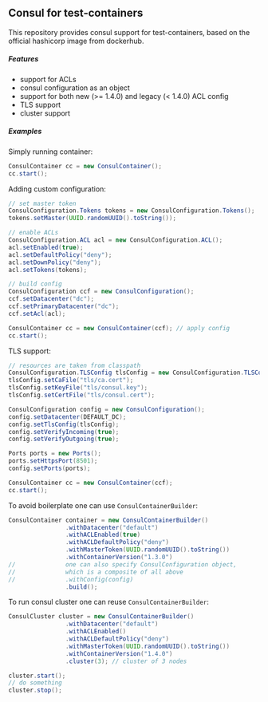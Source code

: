 ## Consul for test-containers

This repository provides consul support for test-containers, based on the
official hashicorp image from dockerhub.


##### Features

- support for ACLs
- consul configuration as an object
- support for both new (>= 1.4.0) and legacy (< 1.4.0) ACL config
- TLS support
- cluster support


##### Examples
Simply running container:
```java
ConsulContainer cc = new ConsulContainer();
cc.start();
```

Adding custom configuration:
```java
// set master token
ConsulConfiguration.Tokens tokens = new ConsulConfiguration.Tokens();
tokens.setMaster(UUID.randomUUID().toString());

// enable ACLs
ConsulConfiguration.ACL acl = new ConsulConfiguration.ACL();
acl.setEnabled(true);
acl.setDefaultPolicy("deny");
acl.setDownPolicy("deny");
acl.setTokens(tokens);

// build config
ConsulConfiguration ccf = new ConsulConfiguration();
ccf.setDatacenter("dc");
ccf.setPrimaryDatacenter("dc");
ccf.setAcl(acl);

ConsulContainer cc = new ConsulContainer(ccf); // apply config
cc.start();
```
TLS support:
```java
// resources are taken from classpath
ConsulConfiguration.TLSConfig tlsConfig = new ConsulConfiguration.TLSConfig();
tlsConfig.setCaFile("tls/ca.cert");
tlsConfig.setKeyFile("tls/consul.key");
tlsConfig.setCertFile("tls/consul.cert");

ConsulConfiguration config = new ConsulConfiguration();
config.setDatacenter(DEFAULT_DC);
config.setTlsConfig(tlsConfig);
config.setVerifyIncoming(true);
config.setVerifyOutgoing(true);

Ports ports = new Ports();
ports.setHttpsPort(8501);
config.setPorts(ports);

ConsulContainer cc = new ConsulContainer(ccf);
cc.start();
```

To avoid boilerplate one can use `ConsulContainerBuilder`:
```java
ConsulContainer container = new ConsulContainerBuilder()
                .withDatacenter("default")
                .withACLEnabled(true)
                .withACLDefaultPolicy("deny")
                .withMasterToken(UUID.randomUUID().toString())
                .withContainerVersion("1.3.0")
//              one can also specify ConsulConfiguration object, 
//              which is a composite of all above
//              .withConfig(config)
                .build();
```

To run consul cluster one can reuse `ConsulContainerBuilder`:
```java
ConsulCluster cluster = new ConsulContainerBuilder()
                .withDatacenter("default")
                .withACLEnabled()
                .withACLDefaultPolicy("deny")
                .withMasterToken(UUID.randomUUID().toString())
                .withContainerVersion("1.4.0")
                .cluster(3); // cluster of 3 nodes

cluster.start();
// do something
cluster.stop();
```
